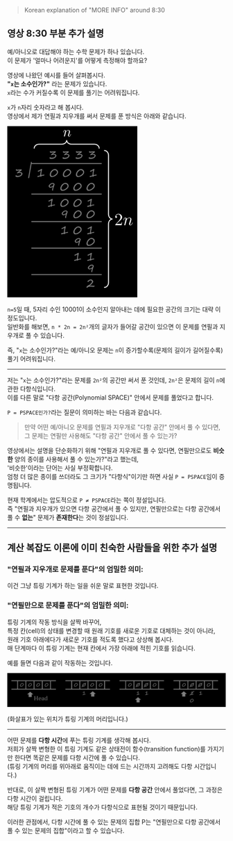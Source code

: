 > Korean explanation of "MORE INFO" around 8:30

## 영상 8:30 부분 추가 설명

예/아니오로 대답해야 하는 수학 문제가 하나 있습니다.<br>
이 문제가 '얼마나 어려운지'를 어떻게 측정해야 할까요?

영상에 나왔던 예시를 들어 살펴봅시다.<br>
**"`x`는 소수인가?"** 라는 문제가 있습니다.<br>
`x`라는 수가 커질수록 이 문제를 풀기는 어려워집니다.

`x`가 `n`자리 숫자라고 해 봅시다.<br>
영상에서 제가 연필과 지우개를 써서 문제를 푼 방식은 아래와 같습니다.

<img src="./images/info_1.png" width="300">

`n=5`일 때, 5자리 수인 10001이 소수인지 알아내는 데에 필요한 공간의 크기는 대략 이 정도입니다.
<br>
일반화를 해보면, `n * 2n = 2n²`개의 글자가 들어갈 공간이 있으면 이 문제를 연필과 지우개로 풀 수 있습니다.

즉, "`x`는 소수인가?"라는 예/아니오 문제는 `n`이 증가할수록(문제의 길이가 길어질수록) 풀기 어려워집니다.

---

저는 "`x`는 소수인가?"라는 문제를 `2n²`의 공간만 써서 푼 것인데, `2n²`은 문제의 길이 `n`에 관한 다항식입니다.<br>
이를 다른 말로 "다항 공간(Polynomial SPACE)" 안에서 문제를 풀었다고 합니다.

`P = PSPACE인가?`라는 질문이 의미하는 바는 다음과 같습니다.

> 만약 어떤 예/아니오 문제를 연필과 지우개로 "다항 공간" 안에서 풀 수 있다면,
그 문제는 연필만 사용해도 "다항 공간" 안에서 풀 수 있는가?

영상에서는 설명을 단순화하기 위해 "연필과 지우개로 풀 수 있다면, 연필만으로도 **비슷한** 양의 종이를 사용해서 풀 수 있는가?"라고 했는데,<br>
'비슷한'이라는 단어는 사실 부정확합니다.<br>
엄청 더 많은 종이를 쓰더라도 그 크기가 "다항식"이기만 하면 사실 `P = PSPACE`임이 증명됩니다.<br>

현재 학계에서는 압도적으로 `P ≠ PSPACE`라는 쪽이 정설입니다.<br>
즉 "연필과 지우개가 있으면 다항 공간에서 풀 수 있지만, 연필만으로는 다항 공간에서 풀 수 **없는**" 문제가 **존재한다**는 것이 정설입니다.

---

## 계산 복잡도 이론에 이미 친숙한 사람들을 위한 추가 설명

### "연필과 지우개로 문제를 푼다"의 엄밀한 의미:

이건 그냥 튜링 기계가 하는 일을 쉬운 말로 표현한 것입니다.

### "연필만으로 문제를 푼다"의 엄밀한 의미:

튜링 기계의 작동 방식을 살짝 바꾸어,<br>
특정 칸(cell)의 상태를 변경할 때 원래 기호를 새로운 기호로 대체하는 것이 아니라,<br>
원래 기호 아래에다가 새로운 기호를 적도록 했다고 상상해 봅시다.<br>
매 단계마다 이 튜링 기계는 현재 칸에서 가장 아래에 적힌 기호를 읽습니다.

예를 들면 다음과 같이 작동하는 것입니다.

<img src='./images/info_2.png' width='800'>

(화살표가 있는 위치가 튜링 기계의 머리입니다.)

---

어떤 문제를 **다항 시간**에 푸는 튜링 기계를 생각해 봅시다.<br>
저희가 살짝 변형한 이 튜링 기계도 같은 상태전이 함수(transition function)를 가지기만 한다면 똑같은 문제를 다항 시간에 풀 수 있습니다.<br>
(튜링 기계의 머리를 위아래로 움직이는 데에 드는 시간까지 고려해도 다항 시간입니다.)

반대로, 이 살짝 변형된 튜링 기계가 어떤 문제를 **다항 공간** 안에서 풀었다면, 그 과정은 다항 시간이 걸립니다.<br>
해당 튜링 기계가 적은 기호의 개수가 다항식으로 표현될 것이기 때문입니다.

이러한 관점에서, 다항 시간에 풀 수 있는 문제의 집합 P는 "연필만으로 다항 공간에서 풀 수 있는 문제의 집합"이라고 할 수 있습니다.
